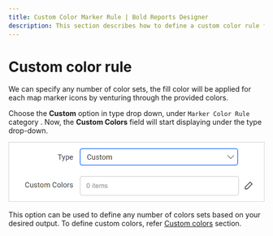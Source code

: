 ```yaml
---
title: Custom Color Marker Rule | Bold Reports Designer
description: This section describes how to define a custom color rule for Map markers with the Bold Report Designer.
---
```


# Custom color rule

We can specify any number of color sets, the fill color will be applied for each map marker icons by venturing through the provided colors.

Choose the **Custom** option in type drop down, under `Marker Color Rule` category . Now, the **Custom Colors** field will start displaying under the type drop-down.

![Map palette types](/static/assets/on-premise/images/report-designer/report-items/map/marker-color-rule/custom-colors-field.png '#width=445px')

This option can be used to define any number of colors sets based on your desired output. To define custom colors, refer [Custom colors](./../../../report-items/map/define-custom-colors/) section.